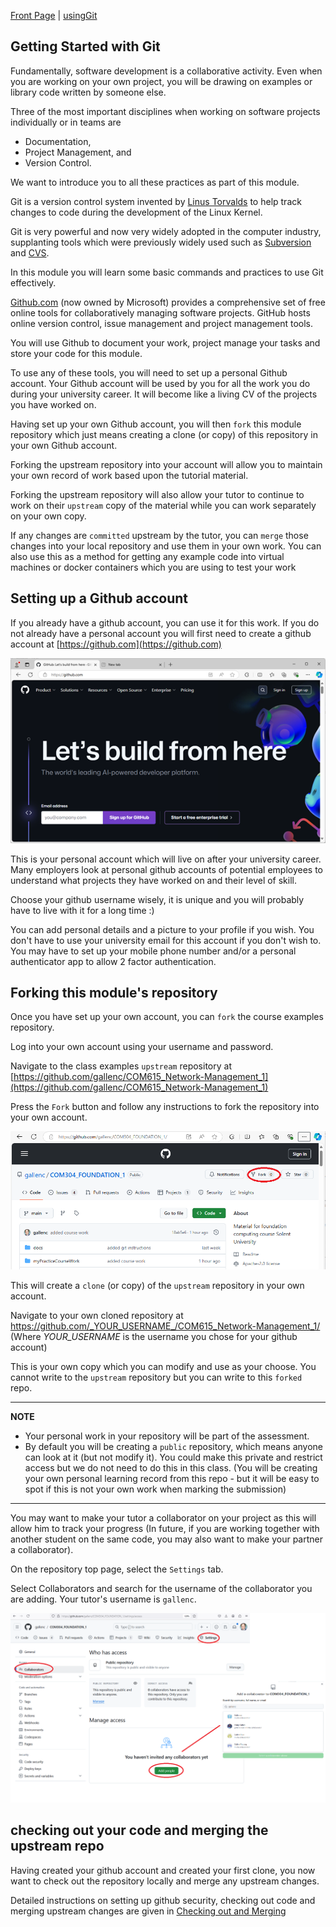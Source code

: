 [Front Page](../../main/README.md) | [usingGit](../usingGit) 

## Getting Started with Git
Fundamentally, software development is a collaborative activity.
Even when you are working on your own project, you will be drawing on examples or library code written by someone else. 

Three of the most important disciplines when working on software projects individually or in teams are 
* Documentation, 
* Project Management, and 
* Version Control.

We want to introduce you to all these practices as part of this module.

Git is a version control system invented by [Linus Torvalds](https://en.wikipedia.org/wiki/Linus_Torvalds) to help track changes to code during the development of the Linux Kernel.

Git is very powerful and now very widely adopted in the computer industry, supplanting tools which were previously widely used such as [Subversion](https://subversion.apache.org/) and [CVS](https://www.nongnu.org/cvs/). 

In this module you will learn some basic commands and practices to use Git effectively.

[Github.com](https://github.com/) (now owned by Microsoft) provides a comprehensive set of free online tools for collaboratively managing software projects.
GitHub hosts online version control, issue management and project management tools. 

You will use Github to document your work, project manage your tasks and store your code for this module.

To use any of these tools, you will need to set up a personal Github account. 
Your Github account will be used by you for all the work you do during your university career.
It will become like a living CV of the projects you have worked on.

Having set up your own Github account, you will then `fork` this module repository which just means creating a clone (or copy) of this repository in your own Github account.

Forking the upstream repository into your account will allow you to maintain your own record of work based upon the tutorial material.

Forking the upstream repository will also allow your tutor to continue to work on their `upstream` copy of the material while you can work separately on your own copy.

If any changes are `committed` upstream by the tutor, you can `merge` those changes into your local repository and use them in your own work. 
You can also use this as a method for getting any example code into virtual machines or docker containers which you are using to test your work

## Setting up a Github account

If you already have a github account, you can use it for this work.
If you do not already have a personal account you will first need to create a github account at [https://github.com](https://github.com)

   ![alt text](../usingGit/docs/images/githubFrontPage.png "Figure githubFrontPage.png")
   
This is your personal account which will live on after your university career.
Many employers look at personal github accounts of potential employees to understand what projects they have worked on and their level of skill.

Choose your github username wisely, it is unique and you will probably have to live with it for a long time :)

You can add personal details and a picture to your profile if you wish.
You don't have to use your university email for this account if you don't wish to. 
You may have to set up your mobile phone number and/or a personal authenticator app to allow 2 factor authentication.

## Forking this module's repository
Once you have set up your own account, you can `fork` the course examples repository.

Log into your own account using your username and password.

Navigate to the class examples `upstream` repository at [https://github.com/gallenc/COM615_Network-Management_1](https://github.com/gallenc/COM615_Network-Management_1)

Press the `Fork` button and follow any instructions to fork the repository into your own account.

   ![alt text](../usingGit/docs/images/githubForkPage.png "Figure githubForkPage.png")

This will create a `clone` (or copy) of the `upstream` repository in your own account. 

Navigate to your own cloned repository at https://github.com/_YOUR_USERNAME_/COM615_Network-Management_1/
(Where _YOUR_USERNAME_ is the username you chose for your github account)

This is your own copy which you can modify and use as your choose.
You cannot write to the `upstream` repository but you can write to this `forked` repo.

---
**NOTE**

* Your personal work in your repository will be part of the assessment.
* By default you will be creating a `public` repository, which means anyone can look at it (but not modify it). 
  You could make this private and restrict access but we do not need to do this in this class.
  (You will be creating your own personal learning record from this repo - but it will be easy to spot if this is not your own work when marking the submission)

---

You may want to make your tutor a collaborator on your project as this will allow him to track your progress 
(In future, if you are working together with another student on the same code, you may also want to make your partner a collaborator).

On the repository top page, select the `Settings` tab.

Select Collaborators and search for the username of the collaborator you are adding. 
Your tutor's username is `gallenc`.

   ![alt text](../usingGit/docs/images/addCollaborator.png "Figure addCollaborator.png")

## checking out your code and merging the upstream repo

Having created your github account and created your first clone, you now want to check out the repository locally and merge any upstream changes.

Detailed instructions on setting up github security, checking out code and merging upstream changes are given in  [Checking out and Merging](../usingGit/introductionToGitHub.md) 
